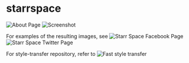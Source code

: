 # starrspace

![About Page](https://cloud.githubusercontent.com/assets/625853/25566636/cce47af4-2d91-11e7-9567-431472925ac4.png)
![Screenshot](https://cloud.githubusercontent.com/assets/625853/25566637/d1a4ca12-2d91-11e7-83c6-cc41f66b7cfc.png)

For examples of the resulting images, see
![Starr Space Facebook Page](https://www.facebook.com/starrspaceapp/)
![Starr Space Twitter Page](https://twitter.com/starrspaceapp)

For style-transfer repository, refer to
![Fast style transfer](https://github.com/lengstrom/fast-style-transfer/)
